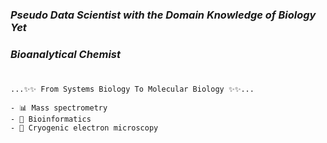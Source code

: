 ### _Pseudo Data Scientist with the Domain Knowledge of Biology Yet_
### _Bioanalytical Chemist_
#
```
...✨✨ From Systems Biology To Molecular Biology ✨✨...

- 📊 Mass spectrometry
- 📜 Bioinformatics
- 🔬 Cryogenic electron microscopy
```